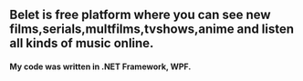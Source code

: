 <h2> Belet is free platform where you can see new films,serials,multfilms,tvshows,anime and listen all kinds of music online.</h2>
<h4>My code was written in .NET Framework, WPF.</h4>
